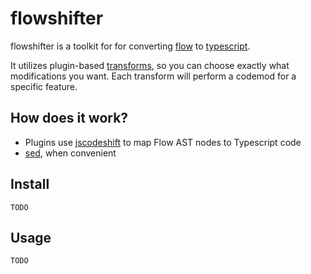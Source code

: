 # flowshifter

flowshifter is a toolkit for for converting [flow](https://flow.org/) to [typescript](http://www.typescriptlang.org/).

It utilizes plugin-based [transforms](https://github.com/albertywu/flowshifter/tree/master/transforms), so you can choose exactly what modifications you want. Each transform will perform a codemod for a specific feature.

## How does it work?
- Plugins use [jscodeshift](https://github.com/facebook/jscodeshift) to map Flow AST nodes to Typescript code
- [sed](http://www.grymoire.com/Unix/Sed.html), when convenient

## Install

```
TODO
```

## Usage

```
TODO
```